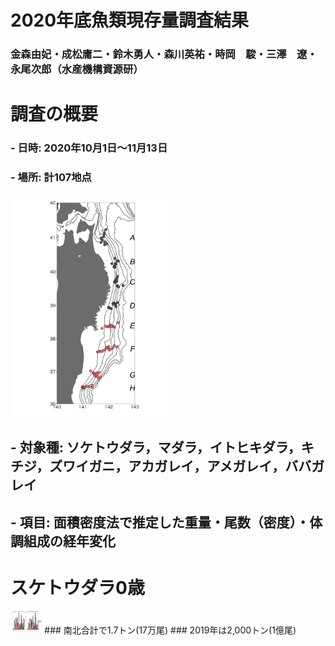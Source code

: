 # 2020年底魚類現存量調査結果
### 金森由妃・成松庸二・鈴木勇人・森川英祐・時岡　駿・三澤　遼・永尾次郎（水産機構資源研）  
  
  
# 調査の概要
### - 日時: 2020年10月1日〜11月13日
### - 場所: 計107地点
[](![survey_points](output/fig1.png))
<img src="output/fig1.png" width="50%">

## - 対象種: ソケトウダラ，マダラ，イトヒキダラ，キチジ，ズワイガニ，アカガレイ，アメガレイ，ババガレイ
## - 項目: 面積密度法で推定した重量・尾数（密度）・体調組成の経年変化

# スケトウダラ0歳
<img src="output/スケトウダラ０＋trend.png" width="10%">
### 南北合計で1.7トン(17万尾)
### 2019年は2,000トン(1億尾)
